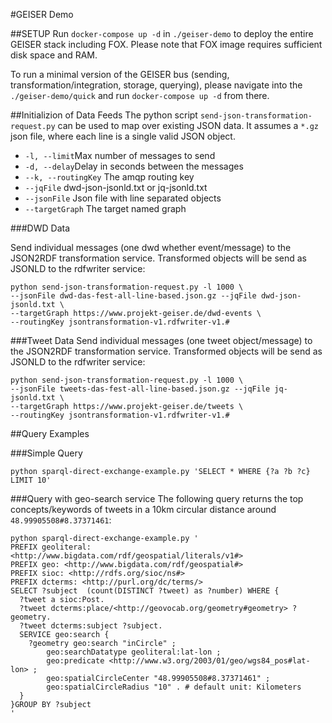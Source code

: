 #GEISER Demo

##SETUP
Run `docker-compose up -d` in `./geiser-demo` to deploy the entire GEISER stack including FOX. Please note that FOX image requires sufficient disk space and RAM.

To run a minimal version of the GEISER bus (sending, transformation/integration, storage, querying), please navigate into the `./geiser-demo/quick` and run  `docker-compose up -d` from there.

##Initializion of Data Feeds
The python script `send-json-transformation-request.py` can be used to map over existing JSON data. It assumes a `*.gz` json file, where each line is a single valid JSON object.

* `-l, --limit`Max number of messages to send
* `-d, --delay`Delay in seconds between the messages
* `--k, --routingKey` The amqp routing key
* `--jqFile`       dwd-json-jsonld.txt or jq-jsonld.txt
* `--jsonFile`   Json file with line separated objects
* `--targetGraph` The target named graph

###DWD Data

Send individual messages (one dwd whether event/message) to the JSON2RDF transformation service. Transformed objects will be send as JSONLD to the rdfwriter service:

```
python send-json-transformation-request.py -l 1000 \
--jsonFile dwd-das-fest-all-line-based.json.gz --jqFile dwd-json-jsonld.txt \
--targetGraph https://www.projekt-geiser.de/dwd-events \
--routingKey jsontransformation-v1.rdfwriter-v1.#
```

###Tweet Data
Send individual messages (one tweet object/message) to the JSON2RDF transformation service. Transformed objects will be send as JSONLD to the rdfwriter service:

```
python send-json-transformation-request.py -l 1000 \
--jsonFile tweets-das-fest-all-line-based.json.gz --jqFile jq-jsonld.txt \
--targetGraph https://www.projekt-geiser.de/tweets \
--routingKey jsontransformation-v1.rdfwriter-v1.#
```

##Query Examples

###Simple Query
```
python sparql-direct-exchange-example.py 'SELECT * WHERE {?a ?b ?c} LIMIT 10'
```

###Query with geo-search service
The following query returns the top concepts/keywords of tweets in a 10km circular distance around `48.99905508#8.37371461`:

```
python sparql-direct-exchange-example.py '
PREFIX geoliteral: <http://www.bigdata.com/rdf/geospatial/literals/v1#>
PREFIX geo: <http://www.bigdata.com/rdf/geospatial#>
PREFIX sioc: <http://rdfs.org/sioc/ns#>
PREFIX dcterms: <http://purl.org/dc/terms/>
SELECT ?subject  (count(DISTINCT ?tweet) as ?number) WHERE {
  ?tweet a sioc:Post.
  ?tweet dcterms:place/<http://geovocab.org/geometry#geometry> ?geometry.
  ?tweet dcterms:subject ?subject.
  SERVICE geo:search {
    ?geometry geo:search "inCircle" ;
    	geo:searchDatatype geoliteral:lat-lon ;
    	geo:predicate <http://www.w3.org/2003/01/geo/wgs84_pos#lat-lon> ;
    	geo:spatialCircleCenter "48.99905508#8.37371461" ;
    	geo:spatialCircleRadius "10" . # default unit: Kilometers
  }
}GROUP BY ?subject
'
```

